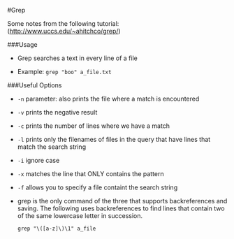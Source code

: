 #Grep

Some notes from the following tutorial:
(http://www.uccs.edu/~ahitchco/grep/)

###Usage
- Grep searches a text in every line of a file

- Example:
    `grep "boo" a_file.txt`

###Useful Options
- `-n` parameter: also prints the file where a match is encountered
- `-v` prints the negative result
- `-c` prints the number of lines where we have a match
- `-l` prints only the filenames of files in the query that have lines that match the search string
- `-i` ignore case
- `-x` matches the line that ONLY contains the pattern
- `-f` allows you to specify a file containt the search string
- grep is the only command of the three that supports backreferences and saving. The following uses backreferences to find lines that contain two of the same lowercase letter in succession.

    `grep "\([a-z]\)\1" a_file`
